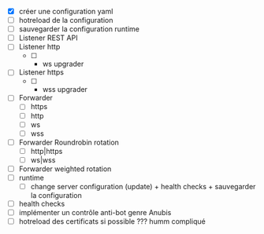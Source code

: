 - [x] créer une configuration yaml
- [ ] hotreload de la configuration
- [ ] sauvegarder la configuration runtime
- [ ] Listener REST API
- [ ] Listener http
  - [ ] - ws upgrader
- [ ] Listener https
  - [ ] - wss upgrader
- [ ] Forwarder
  - [ ] https
  - [ ] http
  - [ ] ws
  - [ ] wss
- [ ] Forwarder Roundrobin rotation
  - [ ] http|https
  - [ ] ws|wss
- [ ] Forwarder weighted rotation
- [ ] runtime
  - [ ] change server configuration (update) + health checks + sauvegarder la configuration
- [ ] health checks
- [ ] implémenter un contrôle anti-bot genre Anubis
- [ ] hotreload des certificats si possible ??? humm compliqué
